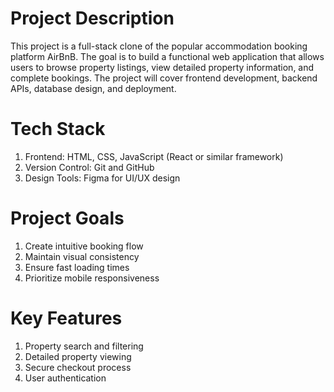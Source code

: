 # Project Description
This project is a full-stack clone of the popular accommodation booking platform AirBnB. The goal is to build a functional web application that allows users to browse property listings, view detailed property information, and complete bookings. The project will cover frontend development, backend APIs, database design, and deployment.

# Tech Stack
1. Frontend: HTML, CSS, JavaScript (React or similar framework)
2. Version Control: Git and GitHub
3. Design Tools: Figma for UI/UX design

# Project Goals
1. Create intuitive booking flow
2. Maintain visual consistency
3. Ensure fast loading times
4. Prioritize mobile responsiveness

# Key Features
1. Property search and filtering
2. Detailed property viewing
3. Secure checkout process
4. User authentication
